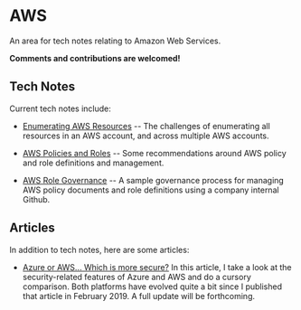 # AWS 
An area for tech notes relating to Amazon Web Services.

**Comments and contributions are welcomed!**

## Tech Notes
Current tech notes include:

* [Enumerating AWS Resources](https://github.com/lesterw1/TechNotes/blob/master/AWS/Enumerating%20AWS%20Resources.md)
-- The challenges of enumerating all resources in an AWS account, and across multiple AWS accounts.

* [AWS Policies and Roles](https://github.com/lesterw1/TechNotes/blob/master/AWS/AWS%20Policies%20and%20Roles.md)
-- Some recommendations around AWS policy and role definitions and management.

* [AWS Role Governance](https://github.com/lesterw1/TechNotes/blob/master/AWS/AWS%20Role%20Governance.md)
-- A sample governance process for managing AWS policy documents and role definitions using a company internal Github.

## Articles
In addition to tech notes, here are some articles:

* [Azure or AWS... Which is more secure?](https://www.linkedin.com/pulse/azure-aws-which-more-secure-lester-waters)
In this article, I take a look at the security-related features of Azure and AWS and do a cursory comparison.
Both platforms have evolved quite a bit since I published that article in February 2019. A full update will be forthcoming.

